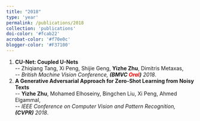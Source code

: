 ```yaml
---
title: "2018"
type: 'year'
permalink: /publications/2018
collection: 'publications'
doi-color: '#fcab22'
acrobat-color: '#f70e0c'
blogger-color: '#F37100'
---
```


1. **CU-Net: Coupled U-Nets** <br />
-- Zhiqiang Tang, Xi Peng, Shijie Geng, <strong>Yizhe Zhu</strong>, Dimitris Metaxas, <br />
-- *British Machine Vision Conference, <strong>(<I>BMVC <font color="red">Oral</font></I>)</strong> 2018*.
1. **A Generative Adversarial Approach for Zero-Shot Learning from Noisy Texts** <br />
-- <strong>Yizhe Zhu</strong>, Mohamed Elhoseiny, Bingchen Liu, Xi Peng, Ahmed Elgammal, <br />
-- *IEEE Conference on Computer Vision and Pattern Recognition, <strong>(<I>CVPR</I>)</strong> 2018*.